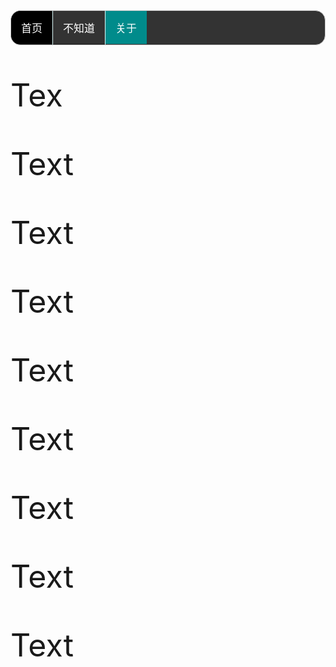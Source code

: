 <!DOCTYPE html>
<html>
<head>
	<link rel="stylesheet" type="text/css" href="mystyle.css">
	<meta charset="utf-8">
	<title>Qi73</title>
   <style type="text/css" media="screen">
    body{
        background-image: url(D:/Html/images/background.jpg);
    }
    ul{
        list-style-type: none;
        margin: 0px;
        padding: 0px;
        overflow: hidden;
        background-color: #333;
        border: 1px solid #ccc!important;
        border-radius: 16px!important;
    }
    li{
        float: left;
        border-right: 1px solid #E0FFFF;
    }
    li a, .dropdown-button{
        display: inline-block;
        padding: 14px 16px;
        text-align: center;
        color: #FFFFFF;
        text-decoration: none;
        font-family: Kaiti;
        font-size: 17px;
    }
    li a:hover, .dropdown:hover, .dropdown-button{
        background-color: #008B8B;
    }
    .active{
        background-color: #000000;
    }
    .dropdown{
        display: inline-block;
    }
    .dropdown-content{
        display: none;
        position: absolute;
        background-color: #3CB371;
        min-width: 160px;
        box-shadow: 0px 8px 16px 0px rgba(0,0,0,0.2);
        border: 1px solid #ccc!important;
        border-radius: 16px!important;
    }
    .dropdown-content a{
        color: #000000;
        padding: 12px 16px;
        text-decoration: none;
        display: block;
    }
    .dropdown:hover .dropdown-content{
        display: block;
    }
    .dropdown-content a:hover{
        background-color: #008B8B;
    }
    .tooltip{
        position: relative;
        display: inline-block;
        border-bottom: 1px dotted black;
    }
    .tooltip .tooltip-text{
        visibility: hidden;
        width: 120px;
        padding: 5px 0px;
        color: #FFFFFF;
        background-color: #333;
        text-align: center;
        border-bottom: 6px;
        position: absolute;
        z-index: 1;
        width: 120px;
        top: 20%;
        border: 1px solid #ccc!important;
        border-radius: 16px!important;
    }
    .tooltip:hover .tooltip-text{
        visibility: visible;
    }
    p{
        font-size: 50px
    }
</style>
</head>

<body>
    <ul>
        <li><div class="tooltip"><a class="active" href="#不要动我！！">首页</a><span class="tooltip-text">这就是首页了</span></div></li>
        <li><div class="tooltip"><a href="#不知道">不知道</a><span class="tooltip-text">就是不知道</span></div></li>
        <div class="dropdown">
            <a href="#看下面！！" class="dropdown-button">关于</a>
            <div class="dropdown-content">
                <a href="..\html\css\待施工.html">第二页（待施工...）</a>
                <a href="https://www.youtube.com"><img src="D:\Html\images\youtube.png" border="-1" width="30" alt="My Youtube"></a></li>
                <a href="https://www.facebook.com"><img src="D:\Html\images\facebook.png" border="-1" width="30" alt="My Facebook"></a></li>
                <a href="https://www.instagram.com"><img src="D:\Html\images\instagram.png" border="-1" width="30" alt="My Facebook"></a></li>
            </div>
        </div>
    </ul>
    <p>Tex</p>
    <p>Text</p>
    <p>Text</p>
    <p>Text</p>
    <p>Text</p>
    <p>Text</p>
    <p>Text</p>
    <p>Text</p>
    <p>Text</p>
</body>

</html>
